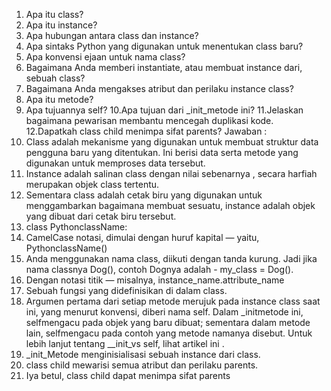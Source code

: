 1. Apa itu class?
2. Apa itu instance?
3. Apa hubungan antara class dan instance?
4. Apa sintaks Python yang digunakan untuk menentukan class baru?
5. Apa konvensi ejaan untuk nama class?
6. Bagaimana Anda memberi instantiate, atau membuat instance dari, sebuah class?
7. Bagaimana Anda mengakses atribut dan perilaku instance class?
8. Apa itu metode?
9. Apa tujuannya self?
10.Apa tujuan dari _init_metode ini?
11.Jelaskan bagaimana pewarisan membantu mencegah duplikasi kode.
12.Dapatkah class child menimpa sifat parents?
Jawaban :
1. Class adalah mekanisme yang digunakan untuk membuat struktur data pengguna baru yang ditentukan. Ini berisi data serta metode yang digunakan untuk memproses data tersebut.
2. Instance adalah salinan class dengan nilai sebenarnya , secara harfiah merupakan objek class tertentu.
3. Sementara class adalah cetak biru yang digunakan untuk menggambarkan bagaimana membuat sesuatu, instance adalah objek yang dibuat dari cetak biru tersebut.
4. class PythonclassName:
5. CamelCase notasi, dimulai dengan huruf kapital — yaitu, PythonclassName()
6. Anda menggunakan nama class, diikuti dengan tanda kurung. Jadi jika nama classnya Dog(), contoh Dognya adalah - my_class = Dog().
7. Dengan notasi titik — misalnya, instance_name.attribute_name
8. Sebuah fungsi yang didefinisikan di dalam class.
9. Argumen pertama dari setiap metode merujuk pada instance class saat ini, yang menurut konvensi, diberi nama self. Dalam _initmetode ini, selfmengacu pada objek yang baru dibuat; sementara dalam metode lain, selfmengacu pada contoh yang metode namanya disebut. Untuk lebih lanjut tentang __init_vs self, lihat artikel ini .
10. _init_Metode menginisialisasi sebuah instance dari class.
11. class child mewarisi semua atribut dan perilaku parents.
12. Iya betul, class child dapat menimpa sifat parents